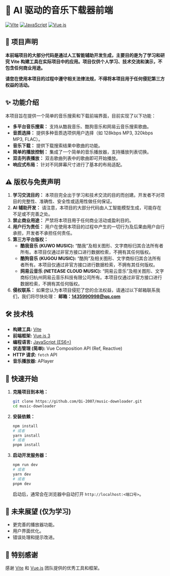 # 🎵 AI 驱动的音乐下载器前端

[![Vite](https://img.shields.io/badge/Vite-3.x-blueviolet)](https://vitejs.dev/)
[![JavaScript](https://img.shields.io/badge/JavaScript-ES6%2B-yellow)](https://developer.mozilla.org/en-US/docs/Web/JavaScript)
[![Vue.js](https://img.shields.io/badge/Vue.js-3.x-brightgreen)](https://vuejs.org/)

## 📢 项目声明

**本前端项目的大部分代码是通过人工智能辅助开发生成，主要目的是为了学习和研究 Vite 构建工具在实际项目中的应用。项目仅供个人学习、技术交流和演示，不包含任何商业用途。**

**请您在使用本项目的过程中遵守相关法律法规，不得将本项目用于任何侵犯第三方权益的活动。**

## ✨ 功能介绍

本项目旨在提供一个简单的音乐搜索和下载前端界面，目前实现了以下功能：

* **多平台音乐搜索：** 支持从酷我音乐、酷狗音乐和网易云音乐搜索歌曲。
* **音质选择：** 提供多种音质选项供用户选择（如 128kbps MP3, 320kbps MP3, FLAC）。
* **音乐下载：** 提供下载搜索结果中歌曲的功能。
* **简单的播放控制：** 集成了一个简单的音乐播放器，支持播放列表切换。
* **双击列表播放：** 双击歌曲列表中的歌曲即可开始播放。
* **响应式布局：** 针对不同屏幕尺寸进行了基本的布局适配。

## ⚠️ 版权与免责声明

1.  **学习交流目的：** 本项目完全出于学习和技术交流的目的而创建。开发者不对项目的完整性、准确性、安全性或适用性做任何保证。
2.  **AI 辅助开发：** 请注意，本项目的大部分代码由人工智能模型生成，可能存在不足或不完善之处。
3.  **禁止商业用途：** 严禁将本项目用于任何商业活动或盈利目的。
4.  **用户行为责任：** 用户在使用本项目的过程中产生的一切行为及后果由用户自行承担，开发者不承担任何责任。
5.  **第三方平台版权：**
    * **酷我音乐 (KUWO MUSIC):** “酷我”及相关图形、文字商标归其合法所有者所有。本项目仅通过非官方接口进行数据检索，不拥有其任何版权。
    * **酷狗音乐 (KUGOU MUSIC):** “酷狗”及相关图形、文字商标归其合法所有者所有。本项目仅通过非官方接口进行数据检索，不拥有其任何版权。
    * **网易云音乐 (NETEASE CLOUD MUSIC):** “网易云音乐”及相关图形、文字商标归杭州网易云音乐科技有限公司所有。本项目仅通过非官方接口进行数据检索，不拥有其任何版权。
6.  **侵权联系：** 如果您认为本项目侵犯了您的合法权益，请通过以下邮箱联系我们，我们将尽快处理：
    **邮箱：1435990998@qq.com**

## 🛠️ 技术栈

* **构建工具:** [Vite](https://vitejs.dev/)
* **前端框架:** [Vue.js 3](https://vuejs.org/)
* **编程语言:** [JavaScript (ES6+)](https://developer.mozilla.org/en-US/docs/Web/JavaScript)
* **状态管理 (简单):** Vue Composition API (Ref, Reactive)
* **HTTP 请求:** `fetch` API
* **音乐播放器:** APlayer

## 🚀 快速开始

1.  **克隆项目到本地：**

    ```bash
    git clone https://github.com/Qi-2007/music-downloader.git
    cd music-downloader
    ```

2.  **安装依赖：**

    ```bash
    npm install
    # 或者
    yarn install
    # 或者
    pnpm install
    ```

3.  **启动开发服务器：**

    ```bash
    npm run dev
    # 或者
    yarn dev
    # 或者
    pnpm dev
    ```

    启动后，通常会在浏览器中自动打开 `http://localhost:<端口号>`。

## 📄 未来展望 (仅为学习)

* 更完善的播放器功能。
* 用户界面优化。
* 错误处理和提示改进。

## 🙏 特别感谢

感谢 [Vite](https://vitejs.dev/) 和 [Vue.js](https://vuejs.org/) 团队提供的优秀工具和框架。
